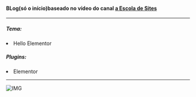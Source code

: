 <h4>BLog(só o início)baseado no vídeo do canal <a href="https://www.youtube.com/user/insufmental"> a Escola de Sites</a></h4>
<hr>
<h5>Tema:</h5>
<li>Hello Elementor</li>
<h5>Plugins:</h5>
<li>Elementor</li>

<hr>

![IMG](https://github.com/Tarmiel/PJ_web/blob/master/WordPress/8.testeBlogInstitucional/p1.png)
